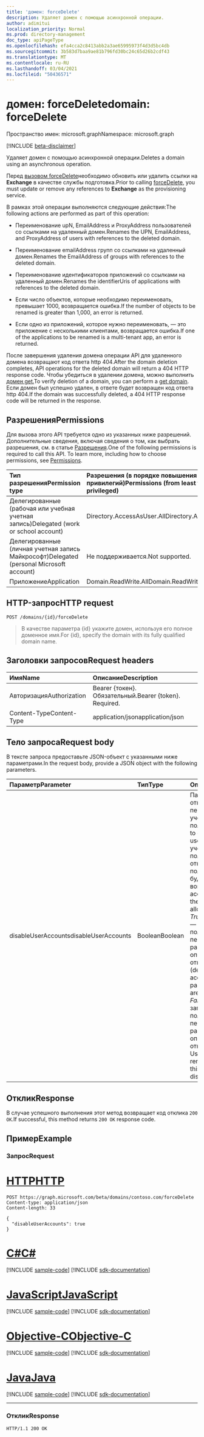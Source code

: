 ```yaml
---
title: 'домен: forceDelete'
description: Удаляет домен с помощью асинхронной операции.
author: adimitui
localization_priority: Normal
ms.prod: directory-management
doc_type: apiPageType
ms.openlocfilehash: efa4cca2c8413abb2a3ae65995973f4d3d5bc4db
ms.sourcegitcommit: 3b583d7baa9ae81b796fd30bc24c65d26b2cdf43
ms.translationtype: MT
ms.contentlocale: ru-RU
ms.lasthandoff: 03/04/2021
ms.locfileid: "50436571"
---
```

# <a name="domain-forcedelete"></a><span data-ttu-id="6e9b3-103">домен: forceDelete</span><span class="sxs-lookup"><span data-stu-id="6e9b3-103">domain: forceDelete</span></span>

<span data-ttu-id="6e9b3-104">Пространство имен: microsoft.graph</span><span class="sxs-lookup"><span data-stu-id="6e9b3-104">Namespace: microsoft.graph</span></span>

[!INCLUDE [beta-disclaimer](../../includes/beta-disclaimer.md)]

<span data-ttu-id="6e9b3-105">Удаляет домен с помощью асинхронной операции.</span><span class="sxs-lookup"><span data-stu-id="6e9b3-105">Deletes a domain using an asynchronous operation.</span></span>

<span data-ttu-id="6e9b3-106">Перед [вызовом forceDelete](domain-forcedelete.md)необходимо обновить или удалить ссылки на **Exchange** в качестве службы подготовка.</span><span class="sxs-lookup"><span data-stu-id="6e9b3-106">Prior to calling [forceDelete](domain-forcedelete.md), you must update or remove any references to **Exchange** as the provisioning service.</span></span>

<span data-ttu-id="6e9b3-107">В рамках этой операции выполняются следующие действия:</span><span class="sxs-lookup"><span data-stu-id="6e9b3-107">The following actions are performed as part of this operation:</span></span>

* <span data-ttu-id="6e9b3-108">Переименование upN, EmailAddress и ProxyAddress пользователей со ссылками на удаленный домен.</span><span class="sxs-lookup"><span data-stu-id="6e9b3-108">Renames the UPN, EmailAddress, and ProxyAddress of users with references to the deleted domain.</span></span>

* <span data-ttu-id="6e9b3-109">Переименование emailAddress групп со ссылками на удаленный домен.</span><span class="sxs-lookup"><span data-stu-id="6e9b3-109">Renames the EmailAddress of groups with references to the deleted domain.</span></span>

* <span data-ttu-id="6e9b3-110">Переименование идентификаторов приложений со ссылками на удаленный домен.</span><span class="sxs-lookup"><span data-stu-id="6e9b3-110">Renames the identifierUris of applications with references to the deleted domain.</span></span>

* <span data-ttu-id="6e9b3-111">Если число объектов, которые необходимо переименовать, превышает 1000, возвращается ошибка.</span><span class="sxs-lookup"><span data-stu-id="6e9b3-111">If the number of objects to be renamed is greater than 1,000, an error is returned.</span></span>

* <span data-ttu-id="6e9b3-112">Если одно из приложений, которое нужно переименовать, — это приложение с несколькими клиентами, возвращается ошибка.</span><span class="sxs-lookup"><span data-stu-id="6e9b3-112">If one of the applications to be renamed is a multi-tenant app, an error is returned.</span></span>

<span data-ttu-id="6e9b3-113">После завершения удаления домена операции API для удаленного домена возвращают код ответа http 404.</span><span class="sxs-lookup"><span data-stu-id="6e9b3-113">After the domain deletion completes, API operations for the deleted domain will return a 404 HTTP response code.</span></span> <span data-ttu-id="6e9b3-114">Чтобы убедиться в удалении домена, можно выполнить [домен get.](domain-get.md)</span><span class="sxs-lookup"><span data-stu-id="6e9b3-114">To verify deletion of a domain, you can perform a [get domain](domain-get.md).</span></span> <span data-ttu-id="6e9b3-115">Если домен был успешно удален, в ответе будет возвращен код ответа http 404.</span><span class="sxs-lookup"><span data-stu-id="6e9b3-115">If the domain was successfully deleted, a 404 HTTP response code will be returned in the response.</span></span>

## <a name="permissions"></a><span data-ttu-id="6e9b3-116">Разрешения</span><span class="sxs-lookup"><span data-stu-id="6e9b3-116">Permissions</span></span>

<span data-ttu-id="6e9b3-p102">Для вызова этого API требуется одно из указанных ниже разрешений. Дополнительные сведения, включая сведения о том, как выбрать разрешения, см. в статье [Разрешения](/graph/permissions-reference).</span><span class="sxs-lookup"><span data-stu-id="6e9b3-p102">One of the following permissions is required to call this API. To learn more, including how to choose permissions, see [Permissions](/graph/permissions-reference).</span></span>


|<span data-ttu-id="6e9b3-119">Тип разрешения</span><span class="sxs-lookup"><span data-stu-id="6e9b3-119">Permission type</span></span>      | <span data-ttu-id="6e9b3-120">Разрешения (в порядке повышения привилегий)</span><span class="sxs-lookup"><span data-stu-id="6e9b3-120">Permissions (from least to most privileged)</span></span>              |
|:--------------------|:---------------------------------------------------------|
|<span data-ttu-id="6e9b3-121">Делегированные (рабочая или учебная учетная запись)</span><span class="sxs-lookup"><span data-stu-id="6e9b3-121">Delegated (work or school account)</span></span> | <span data-ttu-id="6e9b3-122">Directory.AccessAsUser.All</span><span class="sxs-lookup"><span data-stu-id="6e9b3-122">Directory.AccessAsUser.All</span></span>    |
|<span data-ttu-id="6e9b3-123">Делегированные (личная учетная запись Майкрософт)</span><span class="sxs-lookup"><span data-stu-id="6e9b3-123">Delegated (personal Microsoft account)</span></span> | <span data-ttu-id="6e9b3-124">Не поддерживается.</span><span class="sxs-lookup"><span data-stu-id="6e9b3-124">Not supported.</span></span>    |
|<span data-ttu-id="6e9b3-125">Приложение</span><span class="sxs-lookup"><span data-stu-id="6e9b3-125">Application</span></span> | <span data-ttu-id="6e9b3-126">Domain.ReadWrite.All</span><span class="sxs-lookup"><span data-stu-id="6e9b3-126">Domain.ReadWrite.All</span></span> |

## <a name="http-request"></a><span data-ttu-id="6e9b3-127">HTTP-запрос</span><span class="sxs-lookup"><span data-stu-id="6e9b3-127">HTTP request</span></span>

<!-- { "blockType": "ignored" } -->
```http
POST /domains/{id}/forceDelete
```

> <span data-ttu-id="6e9b3-128">В качестве параметра {id} укажите домен, используя его полное доменное имя.</span><span class="sxs-lookup"><span data-stu-id="6e9b3-128">For {id}, specify the domain with its fully qualified domain name.</span></span>

## <a name="request-headers"></a><span data-ttu-id="6e9b3-129">Заголовки запросов</span><span class="sxs-lookup"><span data-stu-id="6e9b3-129">Request headers</span></span>

| <span data-ttu-id="6e9b3-130">Имя</span><span class="sxs-lookup"><span data-stu-id="6e9b3-130">Name</span></span>       | <span data-ttu-id="6e9b3-131">Описание</span><span class="sxs-lookup"><span data-stu-id="6e9b3-131">Description</span></span>|
|:---------------|:----------|
| <span data-ttu-id="6e9b3-132">Авторизация</span><span class="sxs-lookup"><span data-stu-id="6e9b3-132">Authorization</span></span>  | <span data-ttu-id="6e9b3-p103">Bearer {токен}. Обязательный.</span><span class="sxs-lookup"><span data-stu-id="6e9b3-p103">Bearer {token}. Required.</span></span>|
| <span data-ttu-id="6e9b3-135">Content-Type</span><span class="sxs-lookup"><span data-stu-id="6e9b3-135">Content-Type</span></span>  | <span data-ttu-id="6e9b3-136">application/json</span><span class="sxs-lookup"><span data-stu-id="6e9b3-136">application/json</span></span> |

## <a name="request-body"></a><span data-ttu-id="6e9b3-137">Тело запроса</span><span class="sxs-lookup"><span data-stu-id="6e9b3-137">Request body</span></span>

<span data-ttu-id="6e9b3-138">В тексте запроса предоставьте JSON-объект с указанными ниже параметрами.</span><span class="sxs-lookup"><span data-stu-id="6e9b3-138">In the request body, provide a JSON object with the following parameters.</span></span>

| <span data-ttu-id="6e9b3-139">Параметр</span><span class="sxs-lookup"><span data-stu-id="6e9b3-139">Parameter</span></span>    | <span data-ttu-id="6e9b3-140">Тип</span><span class="sxs-lookup"><span data-stu-id="6e9b3-140">Type</span></span>   |<span data-ttu-id="6e9b3-141">Описание</span><span class="sxs-lookup"><span data-stu-id="6e9b3-141">Description</span></span>|
|:---------------|:--------|:----------|
|<span data-ttu-id="6e9b3-142">disableUserAccounts</span><span class="sxs-lookup"><span data-stu-id="6e9b3-142">disableUserAccounts</span></span>|<span data-ttu-id="6e9b3-143">Boolean</span><span class="sxs-lookup"><span data-stu-id="6e9b3-143">Boolean</span></span>| <span data-ttu-id="6e9b3-144">Параметр отключения переименованных учетных записей пользователей.</span><span class="sxs-lookup"><span data-stu-id="6e9b3-144">Option to disable renamed user accounts.</span></span> <span data-ttu-id="6e9b3-145">Если учетная запись пользователя отключена, пользователю не будет разрешено войти.</span><span class="sxs-lookup"><span data-stu-id="6e9b3-145">If a user account is disabled, the user will not be allowed to sign in.</span></span><br><span data-ttu-id="6e9b3-146">*True* (по умолчанию) — учетные записи пользователей, переименованные в рамках этой операции, отключены.</span><span class="sxs-lookup"><span data-stu-id="6e9b3-146">*True* (default) - User accounts renamed as part of this operation are disabled.</span></span><br><span data-ttu-id="6e9b3-147">*False* . Учетные записи пользователей, переименованные в рамках этой операции, не отключены.</span><span class="sxs-lookup"><span data-stu-id="6e9b3-147">*False* - User accounts renamed as part of this operation are not disabled.</span></span> |

## <a name="response"></a><span data-ttu-id="6e9b3-148">Отклик</span><span class="sxs-lookup"><span data-stu-id="6e9b3-148">Response</span></span>

<span data-ttu-id="6e9b3-149">В случае успешного выполнения этот метод возвращает код отклика `200 OK`.</span><span class="sxs-lookup"><span data-stu-id="6e9b3-149">If successful, this method returns `200 OK` response code.</span></span> 

## <a name="example"></a><span data-ttu-id="6e9b3-150">Пример</span><span class="sxs-lookup"><span data-stu-id="6e9b3-150">Example</span></span>
### <a name="request"></a><span data-ttu-id="6e9b3-151">Запрос</span><span class="sxs-lookup"><span data-stu-id="6e9b3-151">Request</span></span>

# <a name="http"></a>[<span data-ttu-id="6e9b3-152">HTTP</span><span class="sxs-lookup"><span data-stu-id="6e9b3-152">HTTP</span></span>](#tab/http)
<!-- {
  "blockType": "request",
  "name": "domain_forcedelete"
}-->
```http
POST https://graph.microsoft.com/beta/domains/contoso.com/forceDelete
Content-type: application/json
Content-length: 33

{
  "disableUserAccounts": true
}
```
# <a name="c"></a>[<span data-ttu-id="6e9b3-153">C#</span><span class="sxs-lookup"><span data-stu-id="6e9b3-153">C#</span></span>](#tab/csharp)
[!INCLUDE [sample-code](../includes/snippets/csharp/domain-forcedelete-csharp-snippets.md)]
[!INCLUDE [sdk-documentation](../includes/snippets/snippets-sdk-documentation-link.md)]

# <a name="javascript"></a>[<span data-ttu-id="6e9b3-154">JavaScript</span><span class="sxs-lookup"><span data-stu-id="6e9b3-154">JavaScript</span></span>](#tab/javascript)
[!INCLUDE [sample-code](../includes/snippets/javascript/domain-forcedelete-javascript-snippets.md)]
[!INCLUDE [sdk-documentation](../includes/snippets/snippets-sdk-documentation-link.md)]

# <a name="objective-c"></a>[<span data-ttu-id="6e9b3-155">Objective-C</span><span class="sxs-lookup"><span data-stu-id="6e9b3-155">Objective-C</span></span>](#tab/objc)
[!INCLUDE [sample-code](../includes/snippets/objc/domain-forcedelete-objc-snippets.md)]
[!INCLUDE [sdk-documentation](../includes/snippets/snippets-sdk-documentation-link.md)]

# <a name="java"></a>[<span data-ttu-id="6e9b3-156">Java</span><span class="sxs-lookup"><span data-stu-id="6e9b3-156">Java</span></span>](#tab/java)
[!INCLUDE [sample-code](../includes/snippets/java/domain-forcedelete-java-snippets.md)]
[!INCLUDE [sdk-documentation](../includes/snippets/snippets-sdk-documentation-link.md)]

---


### <a name="response"></a><span data-ttu-id="6e9b3-157">Отклик</span><span class="sxs-lookup"><span data-stu-id="6e9b3-157">Response</span></span>

<!-- {
  "blockType": "response",
  "truncated": true,
  "@odata.type": "microsoft.graph.None"
} -->

```http
HTTP/1.1 200 OK
```
<!-- uuid: 8fcb5dbc-d5aa-4681-8e31-b001d5168d79
2015-10-25 14:57:30 UTC -->
<!--
{
  "type": "#page.annotation",
  "description": "domain: forcedelete",
  "keywords": "",
  "section": "documentation",
  "tocPath": "",
  "suppressions": [
  ]
}
-->


